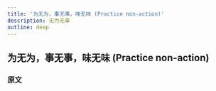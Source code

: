 ```yaml
---
title: '为无为，事无事，味无味 (Practice non-action)'
description: 无为无事
outline: deep
---
```


## 为无为，事无事，味无味 (Practice non-action)

### 原文

